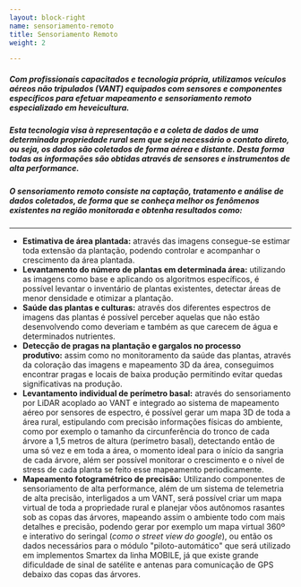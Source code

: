 ```yaml
---
layout: block-right
name: sensoriamento-remoto
title: Sensoriamento Remoto
weight: 2

---
```

##### Com profissionais capacitados e tecnologia própria, utilizamos veículos aéreos não tripulados (VANT) equipados com sensores e componentes específicos para efetuar mapeamento e sensoriamento remoto especializado em heveicultura.

##### Esta tecnologia visa à representação e a coleta de dados de uma determinada propriedade rural sem que seja necessário o contato direto, ou seja, os dados são coletados de forma aérea e distante. Desta forma todas as informações são obtidas através de sensores e instrumentos de alta performance.

##### O sensoriamento remoto consiste na captação, tratamento e análise de dados coletados, de forma que se conheça melhor os fenômenos existentes na região monitorada e obtenha resultados como:

***

* **Estimativa de área plantada:** através das imagens consegue-se estimar toda extensão da plantação, podendo controlar e acompanhar o crescimento da área plantada.
* **Levantamento do número de plantas em determinada área:** utilizando as imagens como base e aplicando os algoritmos específicos, é possível levantar o inventário de plantas existentes, detectar áreas de menor densidade e otimizar a plantação.
* **Saúde das plantas e culturas:** através dos diferentes espectros de imagens das plantas é possível perceber aquelas que não estão desenvolvendo como deveriam e também as que carecem de água e determinados nutrientes.
* **Detecção de pragas na plantação e gargalos no processo produtivo:** assim como no monitoramento da saúde das plantas, através da coloração das imagens e mapeamento 3D da área, conseguimos encontrar pragas e locais de baixa produção permitindo evitar quedas significativas na produção.
* **Levantamento individual de perímetro basal:** através do sensoriamento por LiDAR acoplado ao VANT e integrado ao sistema de mapeamento aéreo por sensores de espectro, é possível gerar um mapa 3D de toda a área rural, estipulando com precisão informações físicas do ambiente, como por exemplo o tamanho da circunferência do tronco de cada árvore a 1,5 metros de altura (perímetro basal), detectando então de uma só vez e em toda a área, o momento ideal para o início da sangria de cada árvore, além ser possível monitorar o crescimento e o nível de stress de cada planta se feito esse mapeamento periodicamente.
* **Mapeamento fotogramétrico de precisão:** Utilizando componentes de sensoriamento de alta performance, além de um sistema de telemetria de alta precisão, interligados a um VANT, será possível criar um mapa virtual de toda a propriedade rural e planejar vôos autônomos rasantes sob as copas das árvores, mapeando assim o ambiente todo com mais detalhes e precisão, podendo gerar por exemplo um mapa virtual 360º e interativo do seringal (_como o street view do google_), ou então os dados necessários para o módulo "piloto-automático" que será utilizado em implementos Smartex da linha MOBILE, já que existe grande dificuldade de sinal de satélite e antenas para comunicação de GPS debaixo das copas das árvores.